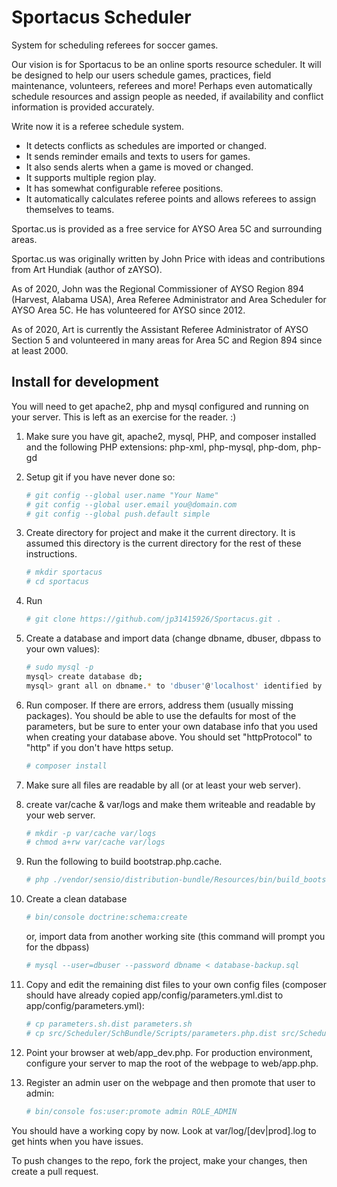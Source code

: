 # Sportacus Scheduler

System for scheduling referees for soccer games.

Our vision is for Sportacus to be an online sports resource scheduler. It will be designed to help our users schedule games, practices, field maintenance, volunteers, referees and more! Perhaps even automatically schedule resources and assign people as needed, if availability and conflict information is provided accurately.

Write now it is a referee schedule system.

- It detects conflicts as schedules are imported or changed.
- It sends reminder emails and texts to users for games.
- It also sends alerts when a game is moved or changed.
- It supports multiple region play.
- It has somewhat configurable referee positions.
- It automatically calculates referee points and allows referees to assign themselves to teams.

Sportac.us is provided as a free service for AYSO Area 5C and surrounding areas.

Sportac.us was originally written by John Price with ideas and contributions from Art Hundiak (author of zAYSO).

As of 2020, John was the Regional Commissioner of AYSO Region 894 (Harvest, Alabama USA), Area Referee Administrator and Area Scheduler for AYSO Area 5C. He has volunteered for AYSO since 2012.

As of 2020, Art is currently the Assistant Referee Administrator of AYSO Section 5 and volunteered in many areas for Area 5C and Region 894 since at least 2000.

## Install for development

You will need to get apache2, php and mysql configured and running on your server. This is left as an exercise for the reader. :)

1. Make sure you have git, apache2, mysql, PHP, and composer installed and the following PHP extensions: php-xml, php-mysql, php-dom, php-gd

1. Setup git if you have never done so:

   ```bash
   # git config --global user.name "Your Name"
   # git config --global user.email you@domain.com
   # git config --global push.default simple
   ```

1. Create directory for project and make it the current directory. It is assumed this directory is the current directory for the rest of these instructions.

   ```bash
   # mkdir sportacus
   # cd sportacus
   ```

1. Run

   ```bash
   # git clone https://github.com/jp31415926/Sportacus.git .
   ```

1. Create a database and import data (change dbname, dbuser, dbpass to your own values):

   ```bash
   # sudo mysql -p
   mysql> create database db;
   mysql> grant all on dbname.* to 'dbuser'@'localhost' identified by 'dbpass';
   ```

1. Run composer. If there are errors, address them (usually missing packages). You should be able to use the defaults for most of the parameters, but be sure to enter your own database info that you used when creating your database above. You should set "httpProtocol" to "http" if you don't have https setup.

   ```bash
   # composer install
   ```

1. Make sure all files are readable by all (or at least your web server).

1. create var/cache & var/logs and make them writeable and readable by your web server.

   ```bash
   # mkdir -p var/cache var/logs
   # chmod a+rw var/cache var/logs
   ```

1. Run the following to build bootstrap.php.cache.

   ```bash
   # php ./vendor/sensio/distribution-bundle/Resources/bin/build_bootstrap.php
   ```

1. Create a clean database

   ```bash
   # bin/console doctrine:schema:create
   ```

   or, import data from another working site (this command will prompt you for the dbpass)

   ```bash
   # mysql --user=dbuser --password dbname < database-backup.sql
   ```

1. Copy and edit the remaining dist files to your own config files (composer should have already copied app/config/parameters.yml.dist to app/config/parameters.yml):

   ```bash
   # cp parameters.sh.dist parameters.sh
   # cp src/Scheduler/SchBundle/Scripts/parameters.php.dist src/Scheduler/SchBundle/Scripts/parameters.php
   ```

1. Point your browser at web/app_dev.php. For production environment, configure your server to map the root of the webpage to web/app.php.

1. Register an admin user on the webpage and then promote that user to admin:

   ```bash
   # bin/console fos:user:promote admin ROLE_ADMIN
   ```

You should have a working copy by now. Look at var/log/[dev|prod].log to get hints when you have issues.

To push changes to the repo, fork the project, make your changes, then create a pull request.
